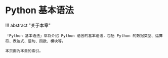 # Python 基本语法

!!! abstract "关于本章"

	「Python 基本语法」章将介绍 Python 语言的基本语法，包括 Python 的数据类型、运算符、表达式、语句、函数、模块等。

	本页面为本章的索引。

